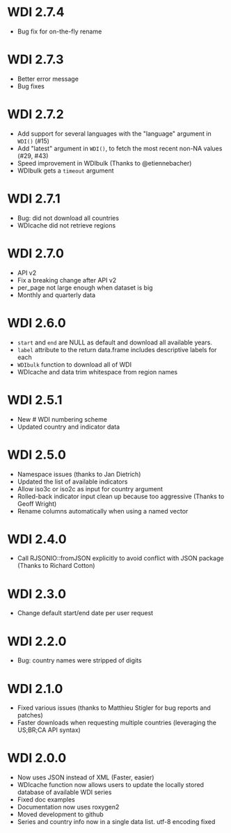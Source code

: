 # WDI 2.7.4

* Bug fix for on-the-fly rename

# WDI 2.7.3

* Better error message
* Bug fixes

# WDI 2.7.2

* Add support for several languages with the "language" argument in `WDI()` (#15)
* Add "latest" argument in `WDI()`, to fetch the most recent non-NA values (#29, #43)
* Speed improvement in WDIbulk (Thanks to @etiennebacher)
* WDIbulk gets a `timeout` argument

# WDI 2.7.1

* Bug: did not download all countries
* WDIcache did not retrieve regions

# WDI 2.7.0 

* API v2
* Fix a breaking change after API v2
* per_page not large enough when dataset is big
* Monthly and quarterly data

# WDI 2.6.0

* `start` and `end` are NULL as default and download all available years.
* `label` attribute to the return data.frame includes descriptive labels for each
* `WDIbulk` function to download all of WDI
* WDIcache and data trim whitespace from region names

# WDI 2.5.1

* New # WDI numbering scheme
* Updated country and indicator data

# WDI 2.5.0

* Namespace issues (thanks to Jan Dietrich)
* Updated the list of available indicators
* Allow iso3c or iso2c as input for country argument
* Rolled-back indicator input clean up because too aggressive (Thanks to Geoff Wright)
* Rename columns automatically when using a named vector

# WDI 2.4.0

* Call RJSONIO::fromJSON explicitly to avoid conflict with JSON package (Thanks to Richard Cotton)

# WDI 2.3.0

* Change default start/end date per user request

# WDI 2.2.0

* Bug: country names were stripped of digits

# WDI 2.1.0

* Fixed various issues (thanks to Matthieu Stigler for bug reports and patches)
* Faster downloads when requesting multiple countries (leveraging the US;BR;CA API syntax)

# WDI 2.0.0

* Now uses JSON instead of XML (Faster, easier)
* WDIcache function now allows users to update the locally stored database of available WDI series
* Fixed doc examples  
* Documentation now uses roxygen2
* Moved development to github 
* Series and country info now in a single data list. utf-8 encoding fixed    
 
